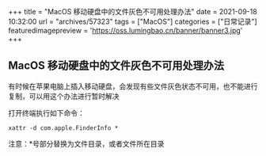 +++
title = "MacOS 移动硬盘中的文件灰色不可用处理办法"
date = 2021-09-18 10:32:00
url = "archives/57323"
tags = ["MacOS"]
categories = ["日常记录"]
featuredimagepreview = 'https://oss.lumingbao.cn/banner/banner3.jpg'
+++

## MacOS 移动硬盘中的文件灰色不可用处理办法

有时候在苹果电脑上插入移动硬盘，会发现有些文件灰色状态不可用，也不能进行复制，可以用这个办法进行暂时解决

打开终端执行如下命令：

````shell
xattr -d com.apple.FinderInfo *
````

注意：*号部分替换为文件目录，或者文件所在目录